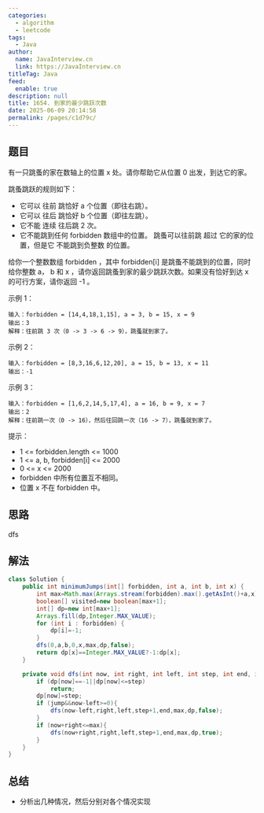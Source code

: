 ```yaml
---
categories: 
  - algorithm
  - leetcode
tags: 
  - Java
author: 
  name: JavaInterview.cn
  link: https://JavaInterview.cn
titleTag: Java
feed: 
  enable: true
description: null
title: 1654. 到家的最少跳跃次数
date: 2025-06-09 20:14:58
permalink: /pages/c1d79c/
---
```


## 题目

有一只跳蚤的家在数轴上的位置 x 处。请你帮助它从位置 0 出发，到达它的家。

跳蚤跳跃的规则如下：

* 它可以 往前 跳恰好 a 个位置（即往右跳）。
* 它可以 往后 跳恰好 b 个位置（即往左跳）。
* 它不能 连续 往后跳 2 次。
* 它不能跳到任何 forbidden 数组中的位置。
跳蚤可以往前跳 超过 它的家的位置，但是它 不能跳到负整数 的位置。

给你一个整数数组 forbidden ，其中 forbidden[i] 是跳蚤不能跳到的位置，同时给你整数 a， b 和 x ，请你返回跳蚤到家的最少跳跃次数。如果没有恰好到达 x 的可行方案，请你返回 -1 。



示例 1：
    
    输入：forbidden = [14,4,18,1,15], a = 3, b = 15, x = 9
    输出：3
    解释：往前跳 3 次（0 -> 3 -> 6 -> 9），跳蚤就到家了。
示例 2：

    输入：forbidden = [8,3,16,6,12,20], a = 15, b = 13, x = 11
    输出：-1
示例 3：
    
    输入：forbidden = [1,6,2,14,5,17,4], a = 16, b = 9, x = 7
    输出：2
    解释：往前跳一次（0 -> 16），然后往回跳一次（16 -> 7），跳蚤就到家了。


提示：

* 1 <= forbidden.length <= 1000
* 1 <= a, b, forbidden[i] <= 2000
* 0 <= x <= 2000
* forbidden 中所有位置互不相同。
* 位置 x 不在 forbidden 中。

## 思路

dfs

## 解法
```java
class Solution {
    public int minimumJumps(int[] forbidden, int a, int b, int x) {
        int max=Math.max(Arrays.stream(forbidden).max().getAsInt()+a,x)+b;
        boolean[] visited=new boolean[max+1];
        int[] dp=new int[max+1];
        Arrays.fill(dp,Integer.MAX_VALUE);
        for (int i : forbidden) {
            dp[i]=-1;
        }
        dfs(0,a,b,0,x,max,dp,false);
        return dp[x]==Integer.MAX_VALUE?-1:dp[x];
    }

    private void dfs(int now, int right, int left, int step, int end, int max, int[] dp, boolean jump) {
        if (dp[now]==-1||dp[now]<=step)
            return;
        dp[now]=step;
        if (jump&&now-left>=0){
            dfs(now-left,right,left,step+1,end,max,dp,false);
        }
        if (now+right<=max){
            dfs(now+right,right,left,step+1,end,max,dp,true);
        }
    }
}

```

## 总结

- 分析出几种情况，然后分别对各个情况实现 
